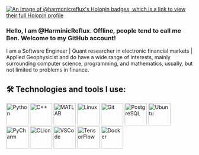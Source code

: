 [![An image of @harmonicreflux's Holopin badges, which is a link to view their full Holopin profile](https://holopin.me/harmonicreflux)](https://holopin.io/@harmonicreflux)

### Hello, I am @HarminicReflux. Offline, people tend to call me Ben. Welcome to my GitHub account!
I am a Software Engineer | Quant researcher in electronic financial markets | Applied Geophysicist
and do have a wide range of interests, mainly surrounding computer science, programming, and mathematics, usually, but not limited to problems in finance.

## 🛠️ Technologies and tools I use:

<p align="left">
  <!-- Programming languages and tools -->
  <img src="https://cdn.jsdelivr.net/gh/devicons/devicon/icons/python/python-original.svg" alt="Python" width="60" height="60"/>
  <img src="https://cdn.jsdelivr.net/gh/devicons/devicon/icons/cplusplus/cplusplus-original.svg" alt="C++" width="60" height="60"/>
  <img src="https://cdn.jsdelivr.net/gh/devicons/devicon/icons/matlab/matlab-original.svg" alt="MATLAB" width="60" height="60"/>
  <img src="https://cdn.jsdelivr.net/gh/devicons/devicon/icons/linux/linux-original.svg" alt="Linux" width="60" height="60"/>
  <img src="https://cdn.jsdelivr.net/gh/devicons/devicon/icons/git/git-original.svg" alt="Git" width="60" height="60"/>
  
  <!-- Databases and SQL -->
  <img src="https://cdn.jsdelivr.net/gh/devicons/devicon/icons/postgresql/postgresql-original.svg" alt="PostgreSQL" width="60" height="60"/>

  <!-- Tools and Technologies -->
  <img src="https://cdn.jsdelivr.net/gh/devicons/devicon/icons/ubuntu/ubuntu-plain.svg" alt="Ubuntu" width="60" height="60"/>
  <img src="https://cdn.jsdelivr.net/gh/devicons/devicon/icons/pycharm/pycharm-original.svg" alt="PyCharm" width="60" height="60"/>
  <img src="https://cdn.jsdelivr.net/gh/devicons/devicon/icons/clion/clion-original.svg" alt="CLion" width="60" height="60"/>
  <img src="https://cdn.jsdelivr.net/gh/devicons/devicon/icons/vscode/vscode-original.svg" alt="VSCode" width="60" height="60"/>
  <img src="https://cdn.jsdelivr.net/gh/devicons/devicon/icons/tensorflow/tensorflow-original.svg" alt="TensorFlow" width="60" height="60"/>
  <img src="https://cdn.jsdelivr.net/gh/devicons/devicon/icons/docker/docker-original.svg" alt="Docker" width="60" height="60"/>
</p>




<!--
**SaranjeetKaur/SaranjeetKaur** is a ✨ _special_ ✨ repository because its `README.md` (this file) appears on your GitHub profile.

Here are some ideas to get you started:
- 🌱 I’m currently learning ...
- 👯 I’m looking to collaborate on ...
- 🤔 I’m looking for help with ...
- 💬 Ask me about ...
- ⚡ Fun fact: ...
-->

<!--
## Work

- 🌻 Lead & Co-Founder, [RSE Asia Association](https://github.com/rse-asia).
- 🍁 Mentor, [Research Software Camp](https://www.software.ac.uk/research-software-camps) April-June 2023.
- 🍁 Mentor, Open Seeds by [Open Life Science](https://openlifesci.org) (Cohort-7)

## Projects (Open Source and Open Science)

- ✨ Participant in the [Digital Infrastructure Incubator at Code for Science and Society](https://incubator.codeforscience.org/)
- 💮 Technical Writer, Google Season of Docs 2022 (with The R Foundation) on a project to "[Expand and reorganize the R Development Guide](https://github.com/rstats-gsod/gsod2022/wiki/GSOD-2022-Proposal)"
- 🌱 Programming languages that I work with: Julia (also did the Google Summer of Code 2020 with the Turing team of the Julia Language Organization), Python, and R (created the [R Development Guide](https://contributor.r-project.org/rdevguide/))
- ⚡ Mentee & graduate, [Open Life Science Programme Cohort-6 (OLS-6)](https://openlifesci.org/ols-6/projects-participants/) for a project to create the [OLS Community Map](https://github.com/open-life-science/ols_community_map)
- ⚡ Mentee & graduate, [Open Life Science Programme Cohort-4 (OLS-4)](https://openlifesci.org/ols-4/projects-participants/) for a project on "Building the Research Software Engineering (RSE) Association in Asia region"
- 🌟 Mentee, [Pilot Mentoring Programme, Society of Research Software Engineering](https://society-rse.org/events/pilot-mentoring-programme/)
- 🍁 Founding Committee Member, NumFOCUS Project Incubator


## More info

- 💬 [Personal website](https://saranjeetkaur.github.io/About-Me/)
- 📫 How to reach me: kaur.saranjeet3@gmail.com
- 😄 Pronouns: she/her

-->
